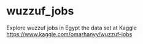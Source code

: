 # wuzzuf_jobs
 Explore wuzzuf jobs in Egypt the data set at Kaggle https://www.kaggle.com/omarhanyy/wuzzuf-jobs
